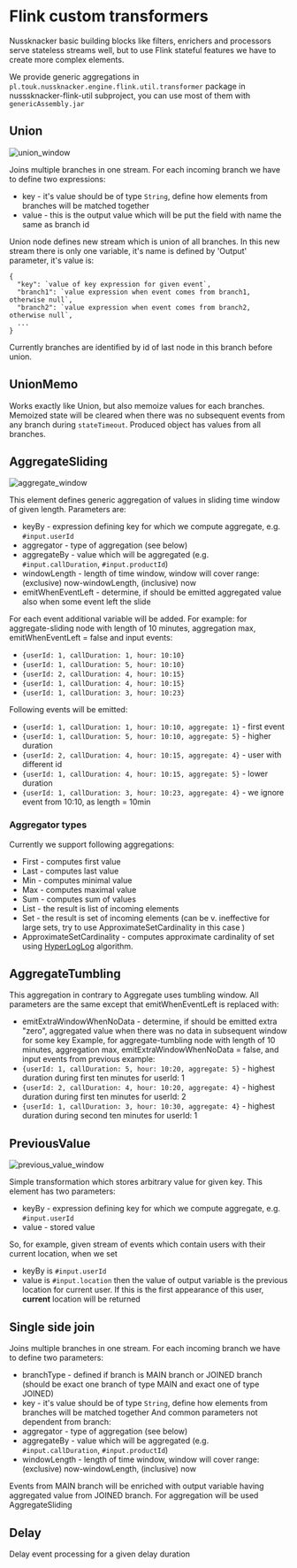 # Flink custom transformers

Nussknacker basic building blocks like filters, enrichers and processors serve stateless streams well, but
to use Flink stateful features we have to create more complex elements. 

We provide generic aggregations in `pl.touk.nussknacker.engine.flink.util.transformer` package in nusssknacker-flink-util subproject, 
you can use most of them with `genericAssembly.jar`

## Union

![union_window](../img/union_window.png)

Joins multiple branches in one stream. For each incoming branch we have to define two expressions:
- key - it's value should be of type `String`, define how elements from branches will be matched together
- value - this is the output value which will be put the field with name the same as branch id

Union node defines new stream which is union of all branches. In this new stream there is only one variable, it's name
is defined by 'Output' parameter, it's value is: 
```$json
{
  "key": `value of key expression for given event`,
  "branch1": `value expression when event comes from branch1, otherwise null`,
  "branch2": `value expression when event comes from branch2, otherwise null`,
  ...
}
```  
Currently branches are identified by id of last node in this branch before union.

## UnionMemo

Works exactly like Union, but also memoize values for each branches. Memoized state will be cleared when there was no
subsequent events from any branch during `stateTimeout`. Produced object has values from all branches.

## AggregateSliding

![aggregate_window](../img/aggregate_window.png)

This element defines generic aggregation of values in sliding time window of given length. Parameters are:
- keyBy - expression defining key for which we compute aggregate, e.g. `#input.userId`
- aggregator - type of aggregation (see below)
- aggregateBy - value which will be aggregated (e.g. `#input.callDuration`, `#input.productId`)
- windowLength - length of time window, window will cover range: (exclusive) now-windowLength, (inclusive) now
- emitWhenEventLeft - determine, if should be emitted aggregated value also when some event left the slide

For each event additional variable will be added. For example: for aggregate-sliding node with length of 10 minutes, aggregation max, emitWhenEventLeft = false and input events:
- `{userId: 1, callDuration: 1, hour: 10:10}`
- `{userId: 1, callDuration: 5, hour: 10:10}`
- `{userId: 2, callDuration: 4, hour: 10:15}`
- `{userId: 1, callDuration: 4, hour: 10:15}`
- `{userId: 1, callDuration: 3, hour: 10:23}`

Following events will be emitted:
- `{userId: 1, callDuration: 1, hour: 10:10, aggregate: 1}` - first event
- `{userId: 1, callDuration: 5, hour: 10:10, aggregate: 5}` - higher duration
- `{userId: 2, callDuration: 4, hour: 10:15, aggregate: 4}` - user with different id
- `{userId: 1, callDuration: 4, hour: 10:15, aggregate: 5}` - lower duration
- `{userId: 1, callDuration: 3, hour: 10:23, aggregate: 4}` - we ignore event from 10:10, as length = 10min

### Aggregator types
Currently we support following aggregations:
- First - computes first value
- Last - computes last value
- Min - computes minimal value
- Max - computes maximal value
- Sum - computes sum of values
- List - the result is list of incoming elements
- Set - the result is set of incoming elements (can be v. ineffective for large sets, try to use ApproximateSetCardinality in this case )
- ApproximateSetCardinality - computes approximate cardinality of set using [HyperLogLog](https://en.wikipedia.org/wiki/HyperLogLog) algorithm.

## AggregateTumbling

This aggregation in contrary to Aggregate uses tumbling window. All parameters are the same except that emitWhenEventLeft is replaced with:
- emitExtraWindowWhenNoData - determine, if should be emitted extra "zero", aggregated value when there was no data in subsequent window for some key
Example, for aggregate-tumbling node with length of 10 minutes, aggregation max, emitExtraWindowWhenNoData = false, and input events from previous example:
- `{userId: 1, callDuration: 5, hour: 10:20, aggregate: 5}` - highest duration during first ten minutes for userId: 1
- `{userId: 2, callDuration: 4, hour: 10:20, aggregate: 4}` - highest duration during first ten minutes for userId: 2
- `{userId: 1, callDuration: 3, hour: 10:30, aggregate: 4}` - highest duration during second ten minutes for userId: 1

## PreviousValue

![previous_value_window](../img/previous_value_window.png)

Simple transformation which stores arbitrary value for given key. This element has two parameters:
- keyBy - expression defining key for which we compute aggregate, e.g. `#input.userId`
- value - stored value

So, for example, given stream of events which contain users with their current location, when we set 
- keyBy is `#input.userId`
- value is `#input.location`
then the value of output variable is the previous location for current user. If this is the first appearance of this user,
**current** location will be returned

## Single side join

Joins multiple branches in one stream. For each incoming branch we have to define two parameters:
- branchType - defined if branch is MAIN branch or JOINED branch (should be exact one branch of type MAIN and exact one of type JOINED)
- key - it's value should be of type `String`, define how elements from branches will be matched together
And common parameters not dependent from branch:
- aggregator - type of aggregation (see below)
- aggregateBy - value which will be aggregated (e.g. `#input.callDuration`, `#input.productId`)
- windowLength - length of time window, window will cover range: (exclusive) now-windowLength, (inclusive) now

Events from MAIN branch will be enriched with output variable having aggregated value from JOINED branch. For aggregation will be used AggregateSliding

## Delay

Delay event processing for a given delay duration